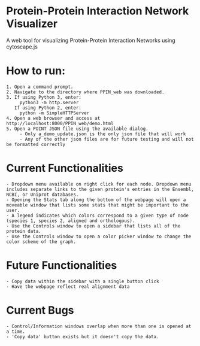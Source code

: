# Protein-Protein Interaction Network Visualizer
A web tool for visualizing Protein-Protein Interaction Networks using cytoscape.js

# How to run:
```
1. Open a command prompt.
2. Navigate to the directory where PPIN_web was downloaded.
3. If using Python 3, enter:
     python3 -m http.server
   If using Python 2, enter:
     python -m SimpleHTTPServer
4. Open a web browser and access at http://localhost:8000/PPIN_web/demo.html
5. Open a POINT JSON file using the available dialog.
     - Only a_demo_update.json is the only json file that will work
     - Any of the other json files are for future testing and will not be formatted correctly
```

# Current Functionalities
```
- Dropdown menu available on right click for each node. Dropdown menu includes separate links to the given protein's entries in the Ensembl, NCBI, or Uniprot databases.
- Opening the Stats tab along the bottom of the webpage will open a moveable window that lists some stats that might be important to the user.
- A legend indicates which colors correspond to a given type of node (species 1, species 2, aligned and orthologous).
- Use the Controls window to open a sidebar that lists all of the protein data.
- Use the Controls window to open a color picker window to change the color scheme of the graph.
```

# Future Functionalities
```
- Copy data within the sidebar with a single button click
- Have the webpage reflect real alignment data
```

# Current Bugs
```
- Control/Information windows overlap when more than one is opened at a time.
- 'Copy data' button exists but it doesn't copy the data.
```
